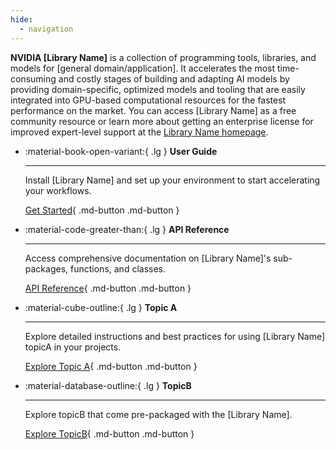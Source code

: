 ```yaml
---
hide:
  - navigation
---
```


**NVIDIA [Library Name]** is a collection of programming tools, libraries, and models for [general domain/application]. It accelerates the most time-consuming and costly stages of building and adapting AI models by providing domain-specific, optimized models and tooling that are easily integrated into GPU-based computational resources for the fastest performance on the market. You can access [Library Name] as a free community resource or learn more about getting an enterprise license for improved expert-level support at the [Library Name homepage](https://www.nvidia.com).


<div class="grid cards" markdown>

-   :material-book-open-variant:{ .lg } __User Guide__

    ---

    Install [Library Name] and set up your environment to start accelerating your workflows.

    [Get Started](user-guide){ .md-button .md-button }

-   :material-code-greater-than:{ .lg } __API Reference__

    ---

    Access comprehensive documentation on [Library Name]'s sub-packages, functions, and classes.

    [API Reference](API_reference/core/api/){ .md-button .md-button }

-   :material-cube-outline:{ .lg } __Topic A__

    ---

    Explore detailed instructions and best practices for using [Library Name] topicA in your projects.

    [Explore Topic A](topicA){ .md-button .md-button }



-   :material-database-outline:{ .lg } __TopicB__

    ---

    Explore topicB that come pre-packaged with the [Library Name].

    [Explore TopicB](topicB){ .md-button .md-button }


</div>
